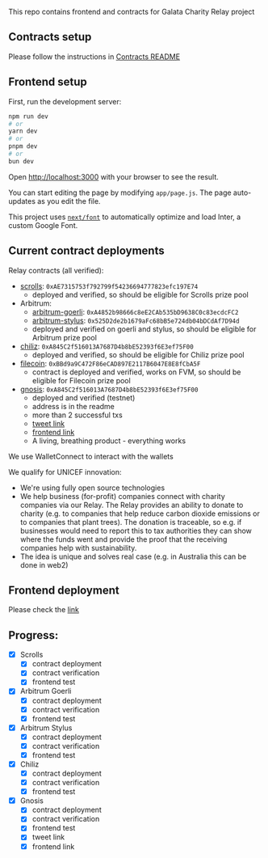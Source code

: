 This repo contains frontend and contracts for Galata Charity Relay project

## Contracts setup

Please follow the instructions in [Contracts README](./solidity/README.md)

## Frontend setup

First, run the development server:

```bash
npm run dev
# or
yarn dev
# or
pnpm dev
# or
bun dev
```

Open [http://localhost:3000](http://localhost:3000) with your browser to see the result.

You can start editing the page by modifying `app/page.js`. The page auto-updates as you edit the file.

This project uses [`next/font`](https://nextjs.org/docs/basic-features/font-optimization) to automatically optimize and load Inter, a custom Google Font.

## Current contract deployments
Relay contracts (all verified):
* [scrolls](https://sepolia.scrollscan.dev/address/0xAE7315753f792799f54236694777823efc197E74): `0xAE7315753f792799f54236694777823efc197E74`
  * deployed and verified, so should be eligible for Scrolls prize pool
* Arbitrum:
  * [arbitrum-goerli](https://testnet.arbiscan.io/address/0xA4852b98666c8eE2CAb535bD9638C0c83ecdcFC2): `0xA4852b98666c8eE2CAb535bD9638C0c83ecdcFC2`
  * [arbitrum-stylus](https://stylus-testnet-explorer.arbitrum.io/address/0x525D2de2b1679aFc68bB5e724db04bDCdAf7D94d): `0x525D2de2b1679aFc68bB5e724db04bDCdAf7D94d`
  * deployed and verified on goerli and stylus, so should be eligible for Arbitrum prize pool
* [chiliz](https://spicy-explorer.chiliz.com/address/0xA845C2f516013A7687D4b8bE52393f6E3ef75F00): `0xA845C2f516013A7687D4b8bE52393f6E3ef75F00`
  * deployed and verified, so should be eligible for Chiliz prize pool
* [filecoin](https://calibration.filutils.com/en/account/0xBBd9a9C472F86eCAD897E2117B6047E8E8fCbA5F): `0xBBd9a9C472F86eCAD897E2117B6047E8E8fCbA5F`
  * contract is deployed and verified, works on FVM, so should be eligible for Filecoin prize pool
* [gnosis](https://gnosis-chiado.blockscout.com/address/0xA845C2f516013A7687D4b8bE52393f6E3ef75F00): `0xA845C2f516013A7687D4b8bE52393f6E3ef75F00`
  * deployed and verified (testnet)
  * address is in the readme
  * more than 2 successful txs
  * [tweet link](https://x.com/gostkin1/status/1725997136293069291)
  * [frontend link](https://galata-indol.vercel.app/)
  * A living, breathing product - everything works

We use WalletConnect to interact with the wallets

We qualify for UNICEF innovation:
* We're using fully open source technologies
* We help business (for-profit) companies connect with charity companies via our Relay. The Relay provides an ability to donate to charity (e.g. to companies that help reduce carbon dioxide emissions or to companies that plant trees). The donation is traceable, so e.g. if businesses would need to report this to tax authorities they can show where the funds went and provide the proof that the receiving companies help with sustainability.
* The idea is unique and solves real case (e.g. in Australia this can be done in web2)

## Frontend deployment
Please check the [link](https://galata-indol.vercel.app/)

## Progress:
* [x] Scrolls
    * [x] contract deployment
    * [x] contract verification
    * [x] frontend test
* [x] Arbitrum Goerli
    * [x] contract deployment
    * [x] contract verification
    * [x] frontend test
* [x] Arbitrum Stylus
    * [x] contract deployment
    * [x] contract verification
    * [x] frontend test
* [x] Chiliz
    * [x] contract deployment
    * [x] contract verification
    * [x] frontend test
* [x] Gnosis
    * [x] contract deployment
    * [x] contract verification
    * [x] frontend test
    * [x] tweet link
    * [x] frontend link
